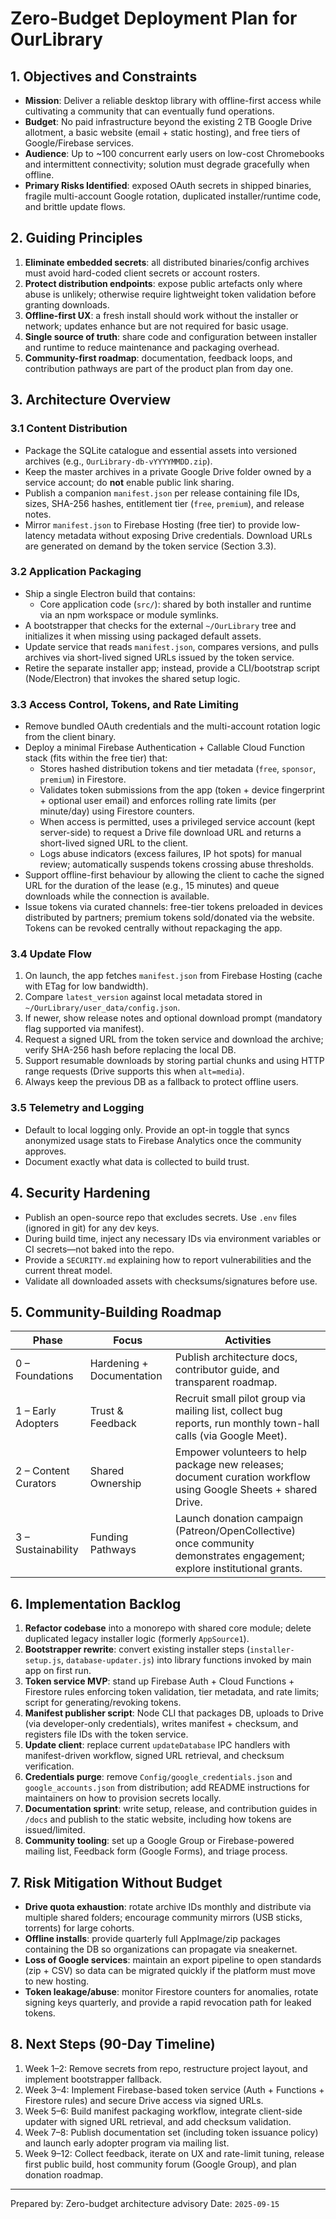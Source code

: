 # Zero-Budget Deployment Plan for OurLibrary

## 1. Objectives and Constraints

- **Mission**: Deliver a reliable desktop library with offline-first access while cultivating a community that can eventually fund operations.
- **Budget**: No paid infrastructure beyond the existing 2 TB Google Drive allotment, a basic website (email + static hosting), and free tiers of Google/Firebase services.
- **Audience**: Up to ~100 concurrent early users on low-cost Chromebooks and intermittent connectivity; solution must degrade gracefully when offline.
- **Primary Risks Identified**: exposed OAuth secrets in shipped binaries, fragile multi-account Google rotation, duplicated installer/runtime code, and brittle update flows.

## 2. Guiding Principles

1. **Eliminate embedded secrets**: all distributed binaries/config archives must avoid hard-coded client secrets or account rosters.
2. **Protect distribution endpoints**: expose public artefacts only where abuse is unlikely; otherwise require lightweight token validation before granting downloads.
3. **Offline-first UX**: a fresh install should work without the installer or network; updates enhance but are not required for basic usage.
4. **Single source of truth**: share code and configuration between installer and runtime to reduce maintenance and packaging overhead.
5. **Community-first roadmap**: documentation, feedback loops, and contribution pathways are part of the product plan from day one.

## 3. Architecture Overview

### 3.1 Content Distribution

- Package the SQLite catalogue and essential assets into versioned archives (e.g., `OurLibrary-db-vYYYYMMDD.zip`).
- Keep the master archives in a private Google Drive folder owned by a service account; do **not** enable public link sharing.
- Publish a companion `manifest.json` per release containing file IDs, sizes, SHA-256 hashes, entitlement tier (`free`, `premium`), and release notes.
- Mirror `manifest.json` to Firebase Hosting (free tier) to provide low-latency metadata without exposing Drive credentials. Download URLs are generated on demand by the token service (Section 3.3).

### 3.2 Application Packaging

- Ship a single Electron build that contains:
  - Core application code (`src/`): shared by both installer and runtime via an npm workspace or module symlinks.
- A bootstrapper that checks for the external `~/OurLibrary` tree and initializes it when missing using packaged default assets.
- Update service that reads `manifest.json`, compares versions, and pulls archives via short-lived signed URLs issued by the token service.
- Retire the separate installer app; instead, provide a CLI/bootstrap script (Node/Electron) that invokes the shared setup logic.

### 3.3 Access Control, Tokens, and Rate Limiting

- Remove bundled OAuth credentials and the multi-account rotation logic from the client binary.
- Deploy a minimal Firebase Authentication + Callable Cloud Function stack (fits within the free tier) that:
  - Stores hashed distribution tokens and tier metadata (`free`, `sponsor`, `premium`) in Firestore.
  - Validates token submissions from the app (token + device fingerprint + optional user email) and enforces rolling rate limits (per minute/day) using Firestore counters.
  - When access is permitted, uses a privileged service account (kept server-side) to request a Drive file download URL and returns a short-lived signed URL to the client.
  - Logs abuse indicators (excess failures, IP hot spots) for manual review; automatically suspends tokens crossing abuse thresholds.
- Support offline-first behaviour by allowing the client to cache the signed URL for the duration of the lease (e.g., 15 minutes) and queue downloads while the connection is available.
- Issue tokens via curated channels: free-tier tokens preloaded in devices distributed by partners; premium tokens sold/donated via the website. Tokens can be revoked centrally without repackaging the app.

### 3.4 Update Flow

1. On launch, the app fetches `manifest.json` from Firebase Hosting (cache with ETag for low bandwidth).
2. Compare `latest_version` against local metadata stored in `~/OurLibrary/user_data/config.json`.
3. If newer, show release notes and optional download prompt (mandatory flag supported via manifest).
4. Request a signed URL from the token service and download the archive; verify SHA-256 hash before replacing the local DB.
5. Support resumable downloads by storing partial chunks and using HTTP range requests (Drive supports this when `alt=media`).
6. Always keep the previous DB as a fallback to protect offline users.

### 3.5 Telemetry and Logging

- Default to local logging only. Provide an opt-in toggle that syncs anonymized usage stats to Firebase Analytics once the community approves.
- Document exactly what data is collected to build trust.

## 4. Security Hardening

- Publish an open-source repo that excludes secrets. Use `.env` files (ignored in git) for any dev keys.
- During build time, inject any necessary IDs via environment variables or CI secrets—not baked into the repo.
- Provide a `SECURITY.md` explaining how to report vulnerabilities and the current threat model.
- Validate all downloaded assets with checksums/signatures before use.

## 5. Community-Building Roadmap

| Phase                | Focus                     | Activities                                                                                                              |
| -------------------- | ------------------------- | ----------------------------------------------------------------------------------------------------------------------- |
| 0 – Foundations      | Hardening + Documentation | Publish architecture docs, contributor guide, and transparent roadmap.                                                  |
| 1 – Early Adopters   | Trust & Feedback          | Recruit small pilot group via mailing list, collect bug reports, run monthly town-hall calls (via Google Meet).         |
| 2 – Content Curators | Shared Ownership          | Empower volunteers to help package new releases; document curation workflow using Google Sheets + shared Drive.         |
| 3 – Sustainability   | Funding Pathways          | Launch donation campaign (Patreon/OpenCollective) once community demonstrates engagement; explore institutional grants. |

## 6. Implementation Backlog

1. **Refactor codebase** into a monorepo with shared core module; delete duplicated legacy installer logic (formerly `AppSource1`).
2. **Bootstrapper rewrite**: convert existing installer steps (`installer-setup.js`, `database-updater.js`) into library functions invoked by main app on first run.
3. **Token service MVP**: stand up Firebase Auth + Cloud Functions + Firestore rules enforcing token validation, tier metadata, and rate limits; script for generating/revoking tokens.
4. **Manifest publisher script**: Node CLI that packages DB, uploads to Drive (via developer-only credentials), writes manifest + checksum, and registers file IDs with the token service.
5. **Update client**: replace current `updateDatabase` IPC handlers with manifest-driven workflow, signed URL retrieval, and checksum verification.
6. **Credentials purge**: remove `Config/google_credentials.json` and `google_accounts.json` from distribution; add README instructions for maintainers on how to provision secrets locally.
7. **Documentation sprint**: write setup, release, and contribution guides in `/docs` and publish to the static website, including how tokens are issued/limited.
8. **Community tooling**: set up a Google Group or Firebase-powered mailing list, Feedback form (Google Forms), and triage process.

## 7. Risk Mitigation Without Budget

- **Drive quota exhaustion**: rotate archive IDs monthly and distribute via multiple shared folders; encourage community mirrors (USB sticks, torrents) for large cohorts.
- **Offline installs**: provide quarterly full AppImage/zip packages containing the DB so organizations can propagate via sneakernet.
- **Loss of Google services**: maintain an export pipeline to open standards (zip + CSV) so data can be migrated quickly if the platform must move to new hosting.
- **Token leakage/abuse**: monitor Firestore counters for anomalies, rotate signing keys quarterly, and provide a rapid revocation path for leaked tokens.

## 8. Next Steps (90-Day Timeline)

1. Week 1–2: Remove secrets from repo, restructure project layout, and implement bootstrapper fallback.
2. Week 3–4: Implement Firebase-based token service (Auth + Functions + Firestore rules) and secure Drive access via signed URLs.
3. Week 5–6: Build manifest packaging workflow, integrate client-side updater with signed URL retrieval, and add checksum validation.
4. Week 7–8: Publish documentation set (including token issuance policy) and launch early adopter program via mailing list.
5. Week 9–12: Collect feedback, iterate on UX and rate-limit tuning, release first public build, host community forum (Google Group), and plan donation roadmap.

---

Prepared by: Zero-budget architecture advisory
Date: `2025-09-15`
